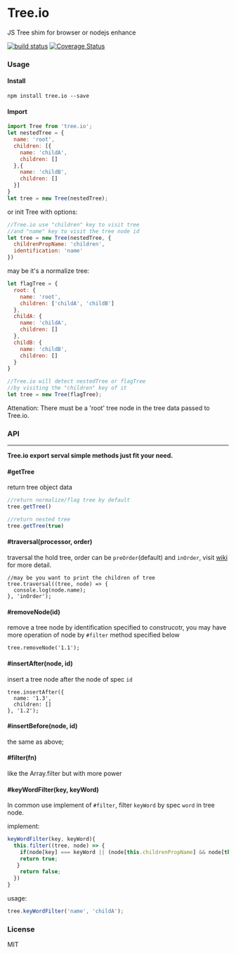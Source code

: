 # Tree.io

JS Tree shim for browser or nodejs enhance

[![build status](https://api.travis-ci.org/yesvods/tree.io.svg?branch=master)](https://travis-ci.org/yesvods/tree.io)
[![Coverage Status](https://coveralls.io/repos/yesvods/tree.io/badge.svg?branch=master&service=github)](https://coveralls.io/github/yesvods/tree.io?branch=master)

### Usage

#### Install
```
npm install tree.io --save
```

#### Import
```javascript
import Tree from 'tree.io';
let nestedTree = {
  name: 'root',
  children: [{
    name: 'childA',
    children: []
  },{
    name: 'childB',
    children: []
  }]
}
let tree = new Tree(nestedTree);
```

or init Tree with options:

```javascript
//Tree.io use "children" key to visit tree
//and "name" key to visit the tree node id
let tree = new Tree(nestedTree, {
  childrenPropName: 'children',
  identification: 'name'
})
```

may be it's a normalize tree:

```javascript
let flagTree = {
  root: {
    name: 'root',
    children: ['childA', 'childB']
  },
  childA: {
    name: 'childA',
    children: []
  },
  childB: {
    name: 'childB',
    children: []
  }
}

//Tree.io will detect nestedTree or flagTree
//by visiting the "children" key of it
let tree = new Tree(flagTree);
```

Attenation: There must be a 'root' tree node in the tree data passed to Tree.io.

### API

****
**Tree.io export serval simple methods just fit your need.**

#### #getTree

return tree object data

```javascript
//return normalize/flag tree by default
tree.getTree()

//return nested tree
tree.getTree(true)
```

#### #traversal(processor, order)

traversal the hold tree, order can be `preOrder`(default) and `inOrder`, visit [wiki](https://en.wikipedia.org/wiki/Tree_traversal) for more detail.

```
//may be you want to print the children of tree
tree.traversal((tree, node) => {
  console.log(node.name);
}, 'inOrder');
```

#### #removeNode(id)
remove a tree node by identification specified to construcotr,
you may have more operation of node by `#filter` method specified below

```
tree.removeNode('1.1');
```

#### #insertAfter(node, id)

insert a tree node after the node of spec `id`

```
tree.insertAfter({
  name: '1.3',
  children: []
}, '1.2');
```

#### #insertBefore(node, id)
the same as above;

#### #filter(fn)

like the Array.filter but with more power

#### #keyWordFilter(key, keyWord)

In common use implement of `#filter`, filter `keyWord` by spec `word` in tree node.

implement:

```javascript
keyWordFilter(key, keyWord){
  this.filter((tree, node) => {
    if(node[key] === keyWord || (node[this.childrenPropName] && node[this.childrenPropName].length!=0)){
    return true;
   }
    return false;
  })
}
```

usage:

```javascript
tree.keyWordFilter('name', 'childA');
```

### License

MIT

